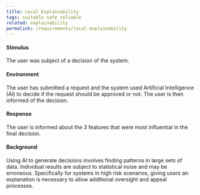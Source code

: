 ```yaml
---
title: Local Explainability
tags: suitable safe reliable
related: explainability  
permalink: /requirements/local-explainability
---
```


<div class="quality-requirement" markdown="1">

#### Stimulus

The user was subject of a decision of the system.

#### Environment

The user has submitted a request and the system used Artificial Intelligence (AI) to decide if the request should be approved or not. The user is then informed of the decision.

#### Response

The user is informed about the 3 features that were most influential in the final decision.

#### Background

Using AI to generate decisions involves finding patterns in large sets of data. Individual results are subject to statistical noise and may be erroneous. Specifically for systems in high risk scenarios, giving users an explanation is necessary to allow additional oversight and appeal processes.  

</div><br>
